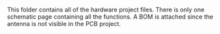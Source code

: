 This folder contains all of the hardware project files.
There is only one schematic page containing all the functions.
A BOM is attached since the antenna is not visible in the PCB project.
